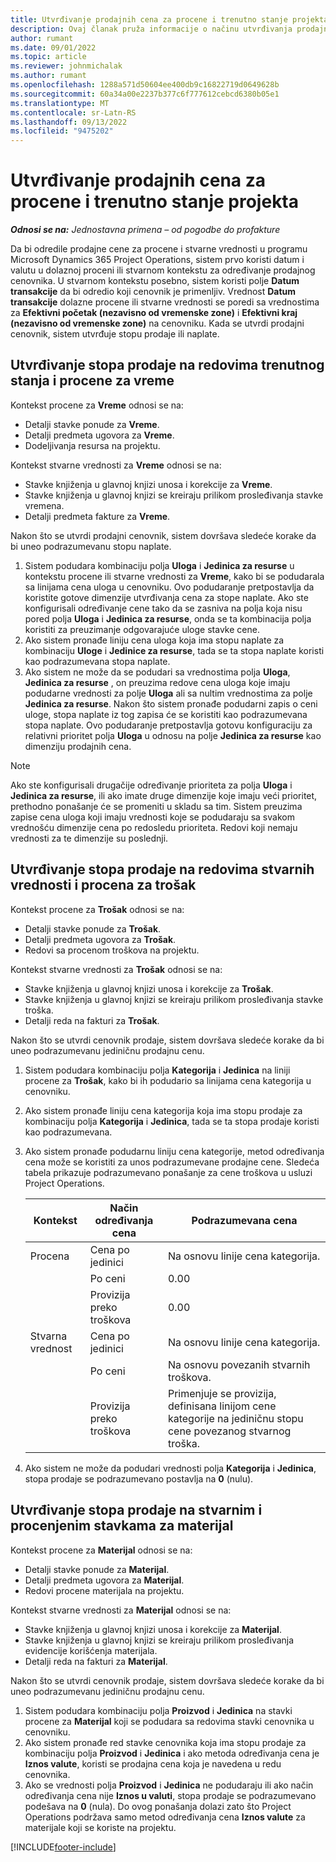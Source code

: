 ```yaml
---
title: Utvrđivanje prodajnih cena za procene i trenutno stanje projekta
description: Ovaj članak pruža informacije o načinu utvrđivanja prodajnih cena za procene projekata i stvarne vrednosti.
author: rumant
ms.date: 09/01/2022
ms.topic: article
ms.reviewer: johnmichalak
ms.author: rumant
ms.openlocfilehash: 1288a571d50604ee400db9c16822719d0649628b
ms.sourcegitcommit: 60a34a00e2237b377c6f777612cebcd6380b05e1
ms.translationtype: MT
ms.contentlocale: sr-Latn-RS
ms.lasthandoff: 09/13/2022
ms.locfileid: "9475202"
---
```

# <a name="determine-sales-prices-for-project-estimates-and-actuals"></a>Utvrđivanje prodajnih cena za procene i trenutno stanje projekta

_**Odnosi se na:** Jednostavna primena – od pogodbe do profakture_

Da bi odredile prodajne cene za procene i stvarne vrednosti u programu Microsoft Dynamics 365 Project Operations, sistem prvo koristi datum i valutu u dolaznoj proceni ili stvarnom kontekstu za određivanje prodajnog cenovnika. U stvarnom kontekstu posebno, sistem koristi polje **Datum transakcije** da bi odredio koji cenovnik je primenljiv. Vrednost **Datum transakcije** dolazne procene ili stvarne vrednosti se poredi sa vrednostima za **Efektivni početak (nezavisno od vremenske zone)** i **Efektivni kraj (nezavisno od vremenske zone)** na cenovniku. Kada se utvrdi prodajni cenovnik, sistem utvrđuje stopu prodaje ili naplate.

## <a name="determining-sales-rates-on-actual-and-estimate-lines-for-time"></a>Utvrđivanje stopa prodaje na redovima trenutnog stanja i procene za vreme

Kontekst procene za **Vreme** odnosi se na:

- Detalji stavke ponude za **Vreme**.
- Detalji predmeta ugovora za **Vreme**.
- Dodeljivanja resursa na projektu.

Kontekst stvarne vrednosti za **Vreme** odnosi se na:

- Stavke knjiženja u glavnoj knjizi unosa i korekcije za **Vreme**.
- Stavke knjiženja u glavnoj knjizi se kreiraju prilikom prosleđivanja stavke vremena.
- Detalji predmeta fakture za **Vreme**. 

Nakon što se utvrdi prodajni cenovnik, sistem dovršava sledeće korake da bi uneo podrazumevanu stopu naplate.

1. Sistem podudara kombinaciju polja **Uloga** i **Jedinica za resurse** u kontekstu procene ili stvarne vrednosti za **Vreme**, kako bi se podudarala sa linijama cena uloga u cenovniku. Ovo podudaranje pretpostavlja da koristite gotove dimenzije utvrđivanja cena za stope naplate. Ako ste konfigurisali određivanje cene tako da se zasniva na polja koja nisu pored polja **Uloga** i **Jedinica za resurse**, onda se ta kombinacija polja koristiti za preuzimanje odgovarajuće uloge stavke cene.
1. Ako sistem pronađe liniju cena uloga koja ima stopu naplate za kombinaciju **Uloge** i **Jedinice za resurse**, tada se ta stopa naplate koristi kao podrazumevana stopa naplate.
1. Ako sistem ne može da se podudari sa vrednostima polja **Uloga**, **Jedinica za resurse** , on preuzima redove cena uloga koje imaju podudarne vrednosti za polje **Uloga** ali sa nultim vrednostima za polje **Jedinica za resurse**. Nakon što sistem pronađe podudarni zapis o ceni uloge, stopa naplate iz tog zapisa će se koristiti kao podrazumevana stopa naplate. Ovo podudaranje pretpostavlja gotovu konfiguraciju za relativni prioritet polja **Uloga** u odnosu na polje **Jedinica za resurse** kao dimenziju prodajnih cena.

> [!NOTE]
> Ako ste konfigurisali drugačije određivanje prioriteta za polja **Uloga** i **Jedinica za resurse**, ili ako imate druge dimenzije koje imaju veći prioritet, prethodno ponašanje će se promeniti u skladu sa tim. Sistem preuzima zapise cena uloga koji imaju vrednosti koje se podudaraju sa svakom vrednošću dimenzije cena po redosledu prioriteta. Redovi koji nemaju vrednosti za te dimenzije su poslednji.

## <a name="determining-sales-rates-on-actual-and-estimate-lines-for-expense"></a>Utvrđivanje stopa prodaje na redovima stvarnih vrednosti i procena za trošak

Kontekst procene za **Trošak** odnosi se na:

- Detalji stavke ponude za **Trošak**.
- Detalji predmeta ugovora za **Trošak**.
- Redovi sa procenom troškova na projektu.

Kontekst stvarne vrednosti za **Trošak** odnosi se na:

- Stavke knjiženja u glavnoj knjizi unosa i korekcije za **Trošak**.
- Stavke knjiženja u glavnoj knjizi se kreiraju prilikom prosleđivanja stavke troška.
- Detalji reda na fakturi za **Trošak**. 

Nakon što se utvrdi cenovnik prodaje, sistem dovršava sledeće korake da bi uneo podrazumevanu jediničnu prodajnu cenu.

1. Sistem podudara kombinaciju polja **Kategorija** i **Jedinica** na liniji procene za **Trošak**, kako bi ih podudario sa linijama cena kategorija u cenovniku.
1. Ako sistem pronađe liniju cena kategorija koja ima stopu prodaje za kombinaciju polja **Kategorija** i **Jedinica**, tada se ta stopa prodaje koristi kao podrazumevana.
1. Ako sistem pronađe podudarnu liniju cena kategorije, metod određivanja cena može se koristiti za unos podrazumevane prodajne cene. Sledeća tabela prikazuje podrazumevano ponašanje za cene troškova u usluzi Project Operations.

    | Kontekst | Način određivanja cena | Podrazumevana cena |
    | --- | --- | --- |
    | Procena | Cena po jedinici | Na osnovu linije cena kategorija. |
    |        | Po ceni | 0.00 |
    |        | Provizija preko troškova | 0.00 |
    | Stvarna vrednost | Cena po jedinici | Na osnovu linije cena kategorija. |
    |        | Po ceni | Na osnovu povezanih stvarnih troškova. |
    |        | Provizija preko troškova | Primenjuje se provizija, definisana linijom cene kategorije na jediničnu stopu cene povezanog stvarnog troška. |

1. Ako sistem ne može da podudari vrednosti polja **Kategorija** i **Jedinica**, stopa prodaje se podrazumevano postavlja na **0** (nulu).

## <a name="determining-sales-rates-on-actual-and-estimate-lines-for-material"></a>Utvrđivanje stopa prodaje na stvarnim i procenjenim stavkama za materijal

Kontekst procene za **Materijal** odnosi se na:

- Detalji stavke ponude za **Materijal**.
- Detalji predmeta ugovora za **Materijal**.
- Redovi procene materijala na projektu.

Kontekst stvarne vrednosti za **Materijal** odnosi se na:

- Stavke knjiženja u glavnoj knjizi unosa i korekcije za **Materijal**.
- Stavke knjiženja u glavnoj knjizi se kreiraju prilikom prosleđivanja evidencije korišćenja materijala.
- Detalji reda na fakturi za **Materijal**. 

Nakon što se utvrdi cenovnik prodaje, sistem dovršava sledeće korake da bi uneo podrazumevanu jediničnu prodajnu cenu.

1. Sistem podudara kombinaciju polja **Proizvod** i **Jedinica** na stavki procene za **Materijal** koji se podudara sa redovima stavki cenovnika u cenovniku.
1. Ako sistem pronađe red stavke cenovnika koja ima stopu prodaje za kombinaciju polja **Proizvod** i **Jedinica** i ako metoda određivanja cena je **Iznos valute**, koristi se prodajna cena koja je navedena u redu cenovnika. 
1. Ako se vrednosti polja **Proizvod** i **Jedinica** ne podudaraju ili ako način određivanja cena nije **Iznos u valuti**, stopa prodaje se podrazumevano podešava na **0** (nula). Do ovog ponašanja dolazi zato što Project Operations podržava samo metod određivanja cena **Iznos valute** za materijale koji se koriste na projektu.

[!INCLUDE[footer-include](../../includes/footer-banner.md)]

